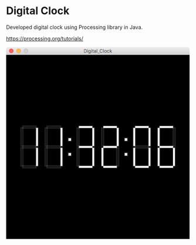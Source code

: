 # Digital Clock
Developed digital clock using Processing library in Java.

https://processing.org/tutorials/

![alt tag](https://github.com/samsol38/DigitalClock_Processing/blob/master/ScreenShot.png)
